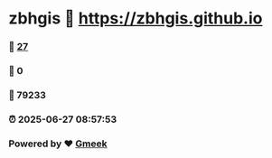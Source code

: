 # zbhgis :link: https://zbhgis.github.io 
### :page_facing_up: [27](https://zbhgis.github.io/tag.html) 
### :speech_balloon: 0 
### :hibiscus: 79233 
### :alarm_clock: 2025-06-27 08:57:53 
### Powered by :heart: [Gmeek](https://github.com/Meekdai/Gmeek)
